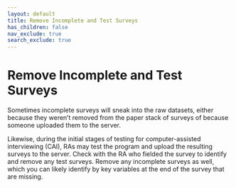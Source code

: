 ```yaml
---
layout: default
title: Remove Incomplete and Test Surveys
has_children: false
nav_exclude: true
search_exclude: true
---
```


# Remove Incomplete and Test Surveys
Sometimes incomplete surveys will sneak into the raw datasets, either because they weren’t removed from the paper stack of surveys of because someone uploaded them to the server. 

Likewise, during the initial stages of testing for computer-assisted interviewing (CAI), RAs may test the program and upload the resulting surveys to the server. Check with the RA who fielded the survey to identify and remove any test surveys. Remove any incomplete surveys as well, which you can likely identify by key variables at the end of the survey that are missing.
